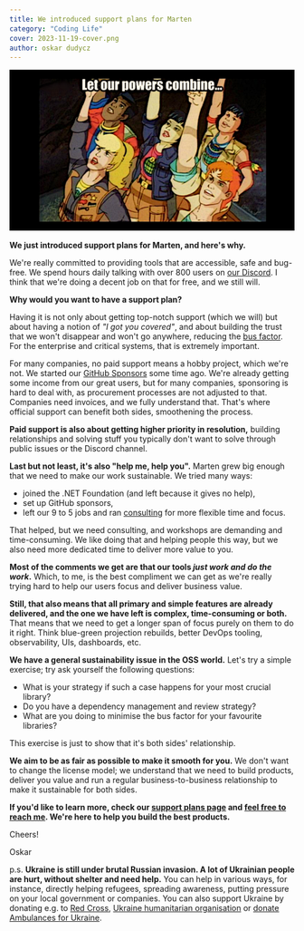 ```yaml
---
title: We introduced support plans for Marten
category: "Coding Life"
cover: 2023-11-19-cover.png
author: oskar dudycz
---
```


![cover](2023-11-19-cover.png)

**We just introduced support plans for Marten, and here's why.**

We're really committed to providing tools that are accessible, safe and bug-free. We spend hours daily talking with over 800 users on [our Discord](https://discord.com/invite/WMxrvegf8H). I think that we're doing a decent job on that for free, and we still will.

**Why would you want to have a support plan?**

Having it is not only about getting top-notch support (which we will) but about having a notion of  _"I got you covered"_, and about building the trust that we won't disappear and won't go anywhere, reducing the [bus factor](https://en.wikipedia.org/wiki/Bus_factor). For the enterprise and critical systems, that is extremely important.

For many companies, no paid support means a hobby project, which we're not. We started our [GitHub Sponsors](https://github.com/sponsors/JasperFx) some time ago. We're already getting some income from our great users, but for many companies, sponsoring is hard to deal with, as procurement processes are not adjusted to that. Companies need invoices, and we fully understand that. That's where official support can benefit both sides, smoothening the process.

**Paid support is also about getting higher priority in resolution,** building relationships and solving stuff you typically don't want to solve through public issues or the Discord channel.

**Last but not least, it's also "help me, help you".** Marten grew big enough that we need to make our work sustainable. We tried many ways:
- joined the .NET Foundation (and left because it gives no help),
- set up GitHub sponsors,
- left our 9 to 5 jobs and ran [consulting](/en/training/) for more flexible time and focus.

That helped, but we need consulting, and workshops are demanding and time-consuming. We like doing that and helping people this way, but we also need more dedicated time to deliver more value to you. 

**Most of the comments we get are that our tools _just work and do the work_.** Which, to me, is the best compliment we can get as we're really trying hard to help our users focus and deliver business value. 

**Still, that also means that all primary and simple features are already delivered, and the one we have left is complex, time-consuming or both.** That means that we need to get a longer span of focus purely on them to do it right. Think blue-green projection rebuilds, better DevOps tooling, observability, UIs, dashboards, etc.

**We have a general sustainability issue in the OSS world.** Let's try a simple exercise; try ask yourself the following questions:
- What is your strategy if such a case happens for your most crucial library?
- Do you have a dependency management and review strategy?
- What are you doing to minimise the bus factor for your favourite libraries?

This exercise is just to show that it's both sides' relationship. 

**We aim to be as fair as possible to make it smooth for you.** We don't want to change the license model; we understand that we need to build products, deliver you value and run a regular business-to-business relationship to make it sustainable for both sides.

**If you'd like to learn more, check our [support plans page](https://www.jasperfx.net/support-plans/?utm_source=oskar_blog) and [feel free to reach me](mailto:oskar@event-driven.io). We're here to help you build the best products.**

Cheers!

Oskar

p.s. **Ukraine is still under brutal Russian invasion. A lot of Ukrainian people are hurt, without shelter and need help.** You can help in various ways, for instance, directly helping refugees, spreading awareness, putting pressure on your local government or companies. You can also support Ukraine by donating e.g. to [Red Cross](https://www.icrc.org/pl/donate/ukraine), [Ukraine humanitarian organisation](https://savelife.in.ua/pl/donate/) or [donate Ambulances for Ukraine](https://www.gofundme.com/f/help-to-save-the-lives-of-civilians-in-a-war-zone).
